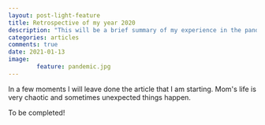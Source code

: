 ```yaml
---
layout: post-light-feature
title: Retrospective of my year 2020
description: "This will be a brief summary of my experience in the pandemic year as a mother and IT professional"
categories: articles
comments: true
date: 2021-01-13
image: 
        feature: pandemic.jpg
---
```

In a few moments I will leave done the article that I am starting. Mom's life is very chaotic and sometimes unexpected things happen.

To be completed!
